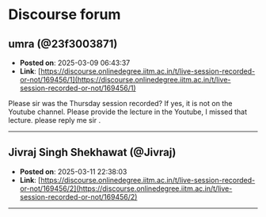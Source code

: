 # Discourse forum

## umra (@23f3003871)
- **Posted on**: 2025-03-09 06:43:37
- **Link**: [https://discourse.onlinedegree.iitm.ac.in/t/live-session-recorded-or-not/169456/1](https://discourse.onlinedegree.iitm.ac.in/t/live-session-recorded-or-not/169456/1)

Please sir was the Thursday session recorded? If yes, it is not on the Youtube channel. Please provide the lecture in the Youtube, I missed that lecture. please reply me sir .

---

## Jivraj Singh Shekhawat (@Jivraj)
- **Posted on**: 2025-03-11 22:38:03
- **Link**: [https://discourse.onlinedegree.iitm.ac.in/t/live-session-recorded-or-not/169456/2](https://discourse.onlinedegree.iitm.ac.in/t/live-session-recorded-or-not/169456/2)



---
